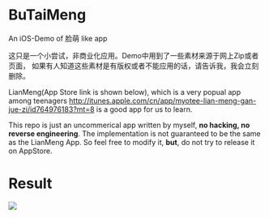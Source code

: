 BuTaiMeng
=========

An iOS-Demo of 脸萌 like app

这只是一个小尝试，非商业化应用。Demo中用到了一些素材来源于网上Zip或者页面，
如果有人知道这些素材是有版权或者不能应用的话，请告诉我，我会立刻删除。

LianMeng(App Store link is shown below), which is a very popual app among teenagers
http://itunes.apple.com/cn/app/myotee-lian-meng-gan-jue-zi/id764976183?mt=8 is a good app for us to learn.

This repo is just an uncommerical app written by myself, <strong>no hacking, no reverse engineering</strong>. The implementation is not guaranteed to be the same as the LianMeng App. So feel free to modify it, <strong>but</strong>, do not try to release it on AppStore.


# Result 
<img src = "http://xuntaimage.qiniudn.com/d93765a7-8cad-4868-bda2-38e90a578bee.jpg" />
